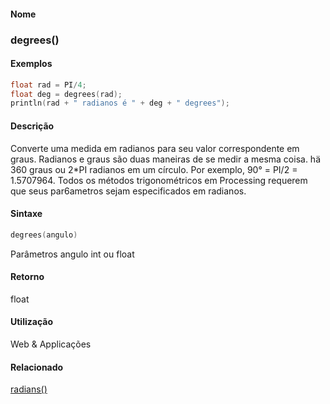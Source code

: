
#### Nome
### degrees()

#### Exemplos

```pde
float rad = PI/4; 
float deg = degrees(rad); 
println(rad + " radianos é " + deg + " degrees"); 

```



#### Descrição
Converte uma medida em radianos para seu valor
correspondente em graus. Radianos e graus são duas maneiras de
se medir a mesma coisa. hä 360 graus ou 2*PI radianos em um
círculo. Por exemplo, 90° = PI/2 = 1.5707964. Todos os
métodos trigonométricos em Processing requerem que seus
par6ametros sejam especificados em radianos.

#### Sintaxe
```pde
degrees(angulo)

```
Parâmetros
angulo
int ou float



#### Retorno

	
float

#### Utilização

	
Web & Applicações

#### Relacionado
[radians()](radians_
)

